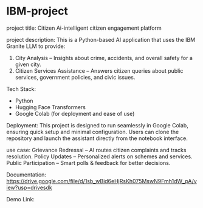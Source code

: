 # IBM-project

project title:
    Citizen Ai-intelligent citizen engagement platform

project description:
    This is a Python-based AI application that uses the IBM Granite LLM to provide:

1. City Analysis – Insights about crime, accidents, and overall safety for a given city.
2. Citizen Services Assistance – Answers citizen queries about public services, government policies, and civic issues.

Tech Stack:
- Python
- Hugging Face Transformers
- Google Colab (for deployment and ease of use)

Deployment:
This project is designed to run seamlessly in Google Colab, ensuring quick setup and minimal configuration. Users can clone the repository and launch the assistant directly from the notebook interface.

use case:
Grievance Redressal – AI routes citizen complaints and tracks resolution.
Policy Updates – Personalized alerts on schemes and services.
Public Participation – Smart polls & feedback for better decisions.

Documentation:
https://drive.google.com/file/d/1sb_wBid6eHjRsKh075MswN9Fmh1dW_pA/view?usp=drivesdk

Demo Link:










